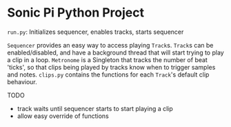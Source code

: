 # Sonic Pi Python Project

`run.py`: Initializes sequencer, enables tracks, starts sequencer

`Sequencer` provides an easy way to access playing `Track`s.
`Track`s can be enabled/disabled, and have a background thread that will start trying to play a clip in a loop.
`Metronome` is a Singleton that tracks the number of beat 'ticks', so that clips being played by tracks know when to trigger samples and notes.
`clips.py` contains the functions for each `Track`'s default clip behaviour.

TODO
* track waits until sequencer starts to start playing a clip
* allow easy override of functions
